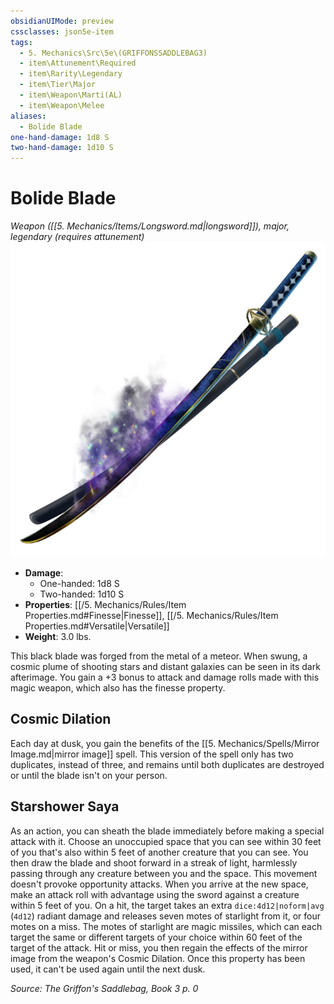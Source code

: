 ```yaml
---
obsidianUIMode: preview
cssclasses: json5e-item
tags:
  - 5. Mechanics\Src\5e\(GRIFFONSSADDLEBAG3)
  - item\Attunement\Required
  - item\Rarity\Legendary
  - item\Tier\Major
  - item\Weapon\Marti(AL)
  - item\Weapon\Melee
aliases:
  - Bolide Blade
one-hand-damage: 1d8 S
two-hand-damage: 1d10 S
---
```

# Bolide Blade
*Weapon ([[5. Mechanics/Items/Longsword.md\|longsword]]), major, legendary (requires attunement)*  
![](https://raw.githubusercontent.com/TheGiddyLimit/homebrew-img/main/img/GriffonsSaddlebag3/Bolide-Blade.webp#right)  

- **Damage**:
  - One-handed: 1d8 S
  - Two-handed: 1d10 S
- **Properties**: [[/5. Mechanics/Rules/Item Properties.md#Finesse\|Finesse]], [[/5. Mechanics/Rules/Item Properties.md#Versatile\|Versatile]]
- **Weight**: 3.0 lbs.

This black blade was forged from the metal of a meteor. When swung, a cosmic plume of shooting stars and distant galaxies can be seen in its dark afterimage. You gain a +3 bonus to attack and damage rolls made with this magic weapon, which also has the finesse property.

## Cosmic Dilation

Each day at dusk, you gain the benefits of the [[5. Mechanics/Spells/Mirror Image.md\|mirror image]] spell. This version of the spell only has two duplicates, instead of three, and remains until both duplicates are destroyed or until the blade isn't on your person.

## Starshower Saya

As an action, you can sheath the blade immediately before making a special attack with it. Choose an unoccupied space that you can see within 30 feet of you that's also within 5 feet of another creature that you can see. You then draw the blade and shoot forward in a streak of light, harmlessly passing through any creature between you and the space. This movement doesn't provoke opportunity attacks. When you arrive at the new space, make an attack roll with advantage using the sword against a creature within 5 feet of you. On a hit, the target takes an extra `dice:4d12|noform|avg` (`4d12`) radiant damage and releases seven motes of starlight from it, or four motes on a miss. The motes of starlight are magic missiles, which can each target the same or different targets of your choice within 60 feet of the target of the attack. Hit or miss, you then regain the effects of the mirror image from the weapon's Cosmic Dilation. Once this property has been used, it can't be used again until the next dusk.

*Source: The Griffon's Saddlebag, Book 3 p. 0*
